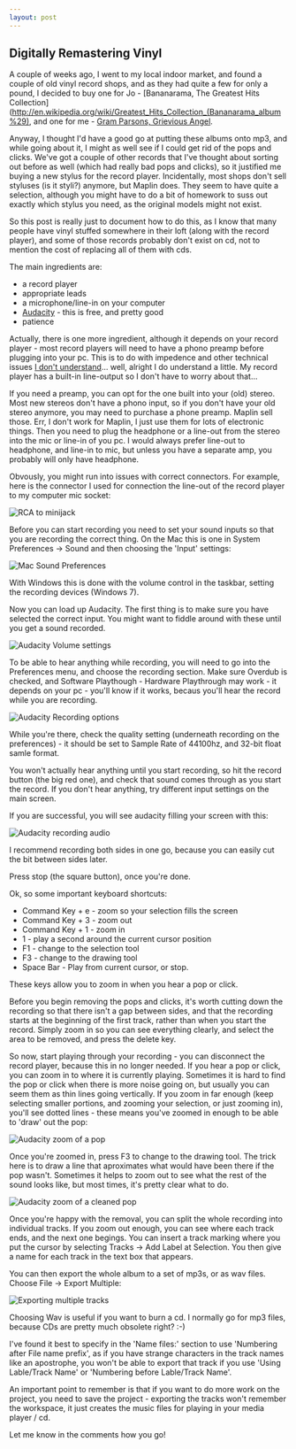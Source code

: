 ```yaml
---
layout: post
---
```


Digitally Remastering Vinyl
---------------------------

A couple of weeks ago, I went to my local indoor market, and found a couple of old vinyl record shops, and as they had quite a few for only a pound, I decided to buy one for Jo - [Bananarama, The Greatest Hits Collection](http://en.wikipedia.org/wiki/Greatest_Hits_Collection_(Bananarama_album%29), and one for me - [Gram Parsons, Grievious Angel](http://en.wikipedia.org/wiki/Grievous_Angel).

Anyway, I thought I'd have a good go at putting these albums onto mp3, and while going about it, I might as well see if I could get rid of the pops and clicks. We've got a couple of other records that I've thought about sorting out before as well (which had really bad pops and clicks), so it justified me buying a new stylus for the record player. Incidentally, most shops don't sell styluses (is it styli?) anymore, but Maplin does. They seem to have quite a selection, although you might have to do a bit of homework to suss out exactly which stylus you need, as the original models might not exist.

So this post is really just to document how to do this, as I know that many people have vinyl stuffed somewhere in their loft (along with the record player), and some of those records probably don't exist on cd, not to mention the cost of replacing all of them with cds.

The main ingredients are:
* a record player
* appropriate leads 
* a microphone/line-in on your computer
* [Audacity](http://audacity.sourceforge.net) - this is free, and pretty good
* patience

Actually, there is one more ingredient, although it depends on your record player - most record players will need to have a phono preamp before plugging into your pc. This is to do with impedence and other technical issues [I don't understand](http://www.phonostagepreamp.com/all-about-the-phono-preamp.htm)… well, alright I do understand a little. My record player has a built-in line-output so I don't have to worry about that…

If you need a preamp, you can opt for the one built into your (old) stereo. Most new stereos don't have a phono input, so if you don't have your old stereo anymore, you may need to purchase a phone preamp. Maplin sell those. Err, I don't work for Maplin, I just use them for lots of electronic things. Then you need to plug the headphone or a line-out from the stereo into the mic or line-in of you pc. I would always prefer line-out to headphone, and line-in to mic, but unless you have a separate amp, you probably will only have headphone.

Obvously, you might run into issues with correct connectors. For example, here is the connector I used for connection the line-out of the record player to my computer mic socket:

![RCA to minijack](/images/rca2minijack.jpg)

Before you can start recording you need to set your sound inputs so that you are recording the correct thing. On the Mac this is one in System Preferences -> Sound and then choosing the 'Input' settings:

![Mac Sound Preferences](/images/macSoundPrefs.png)

With Windows this is done with the volume control in the taskbar, setting the recording devices (Windows 7).

Now you can load up Audacity. The first thing is to make sure you have selected the correct input. You might want to fiddle around with these until you get a sound recorded.

![Audacity Volume settings](/images/audacityvolume.png)

To be able to hear anything while recording, you will need to go into the Preferences menu, and choose the recording section. Make sure Overdub is checked, and Software Playthough - Hardware Playthrough may work - it depends on your pc - you'll know if it works, becaus you'll hear the record while you are recording.

![Audacity Recording options](/images/audacitymonitoring.png)

While you're there, check the quality setting (underneath recording on the preferences) - it should be set to Sample Rate of 44100hz, and 32-bit float samle format.

You won't actually hear anything until you start recording, so hit the record button (the big red one), and check that sound comes through as you start the record. If you don't hear anything, try different input settings on the main screen.

If you are successful, you will see audacity filling your screen with this:

![Audacity recording audio](/images/audacityrecording.png)

I recommend recording both sides in one go, because you can easily cut the bit between sides later.

Press stop (the square button), once you're done.	

Ok, so some important keyboard shortcuts:

*	Command Key + e - zoom so your selection fills the screen
*	Command Key + 3 - zoom out
*	Command Key + 1 - zoom in
*	1 - play a second around the current cursor position
*	F1 - change to the selection tool
*	F3 - change to the drawing tool
*	Space Bar - Play from current cursor, or stop.

These keys allow you to zoom in when you hear a pop or click.

Before you begin removing the pops and clicks, it's worth cutting down the recording so that there isn't a gap between sides, and that the recording starts at the beginning of the first track, rather than when you start the record. Simply zoom in so you can see everything clearly, and select the area to be removed, and press the delete key.

So now, start playing through your recording - you can disconnect the record player, because this in no longer needed. If you hear a pop or click, you can zoom in to where it is currently playing. Sometimes it is hard to find the pop or click when there is more noise going on, but usually you can seem them as thin lines going vertically. If you zoom in far enough (keep selecting smaller portions, and zooming your selection, or just zooming in), you'll see dotted lines - these means you've zoomed in enough to be able to 'draw' out the pop:

![Audacity zoom of a pop](/images/audacitypopzoom.png)

Once you're zoomed in, press F3 to change to the drawing tool. The trick here is to draw a line that aproximates what would have been there if the pop wasn't. Sometimes it helps to zoom out to see what the rest of the sound looks like, but most times, it's pretty clear what to do.

![Audacity zoom of a cleaned pop](/images/audacitycleanzoom.png)

Once you're happy with the removal, you can split the whole recording into individual tracks. If you zoom out enough, you can see where each track ends, and the next one begings. You can insert a track marking where you put the cursor by selecting Tracks -> Add Label at Selection. You then give a name for each track in the text box that appears.

You can then export the whole album to a set of mp3s, or as wav files. Choose File -> Export Multiple:

![Exporting multiple tracks](/images/audacity_export.png)

Choosing Wav is useful if you want to burn a cd. I normally go for mp3 files, because CDs are pretty much obsolete right? :-)

I've found it best to specify in the 'Name files:' section to use 'Numbering after File name prefix', as if you have strange characters in the track names like an apostrophe, you won't be able to export that track if you use 'Using Lable/Track Name' or 'Numbering before Lable/Track Name'.

An important point to remember is that if you want to do more work on the project, you need to save the project - exporting the tracks won't remember the workspace, it just creates the music files for playing in your media player / cd.

Let me know in the comments how you go!